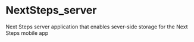 NextSteps_server
================

Next Steps server application that enables sever-side storage for the Next Steps mobile app